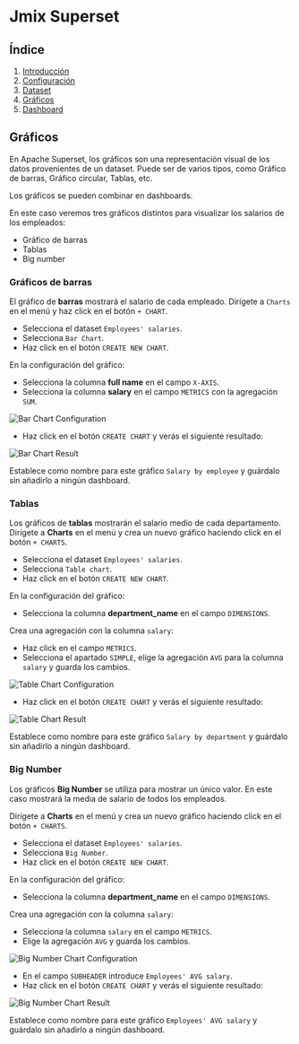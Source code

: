 # Jmix Superset

## Índice
1. [Introducción](Superset.md#Introducción)
2. [Configuración](Superset_config.md#Configuración)
3. [Dataset](Superset_dataset.md#Dataset)
4. [Gráficos](Superset_graficos.md#Gráficos)
5. [Dashboard](Superset_dashboard.md#Dashboard)

## Gráficos

En Apache Superset, los gráficos son una representación visual de los datos provenientes de un dataset. Puede ser de varios tipos, como Gráfico de barras, Gráfico circular, Tablas, etc.

Los gráficos se pueden combinar en dashboards.

En este caso veremos tres gráficos distintos para visualizar los salarios de los empleados:

- Gráfico de barras
- Tablas
- Big number

### Gráficos de barras

El gráfico de **barras** mostrará el salario de cada empleado. Dirígete a `Charts` en el menú y haz click en el botón `+ CHART`.

- Selecciona el dataset `Employees' salaries`.
- Selecciona `Bar Chart`.
- Haz click en el botón `CREATE NEW CHART`.

En la configuración del gráfico:

- Selecciona la columna **full name** en el campo `X-AXIS`.
- Selecciona la columna **salary** en el campo `METRICS` con la agregación `SUM`.

![Bar Chart Configuration](https://docs.jmix.io/jmix/superset/_images/sum-salary.png)

- Haz click en el botón `CREATE CHART` y verás el siguiente resultado:

![Bar Chart Result](https://docs.jmix.io/jmix/superset/_images/bar-chart.png)

Establece como nombre para este gráfico `Salary by employee` y guárdalo sin añadirlo a ningún dashboard.
 
### Tablas

Los gráficos de **tablas** mostrarán el salario medio de cada departamento. Dirígete a **Charts** en el menú y crea un nuevo gráfico haciendo click en el botón `+ CHARTS`.

- Selecciona el dataset `Employees' salaries`.
- Selecciona `Table chart`.
- Haz click en el botón `CREATE NEW CHART`.

En la configuración del gráfico:

- Selecciona la columna **department_name** en el campo `DIMENSIONS`.

Crea una agregación con la columna `salary`:

- Haz click en el campo `METRICS`.
- Selecciona el apartado `SIMPLE`, elige la agregación `AVG` para la columna `salary` y guarda los cambios.

![Table Chart Configuration](https://docs.jmix.io/jmix/superset/_images/avg-salary.png)

- Haz click en el botón `CREATE CHART` y verás el siguiente resultado:

![Table Chart Result](https://docs.jmix.io/jmix/superset/_images/table-chart.png)

Establece como nombre para este gráfico `Salary by department` y guárdalo sin añadirlo a ningún dashboard.

### Big Number

Los gráficos **Big Number** se utiliza para mostrar un único valor. En este caso mostrará la media de salario de todos los empleados.

Dirígete a **Charts** en el menú y crea un nuevo gráfico haciendo click en el botón `+ CHARTS`.

- Selecciona el dataset `Employees' salaries`.
- Selecciona `Big Number`.
- Haz click en el botón `CREATE NEW CHART`.

En la configuración del gráfico:

- Selecciona la columna **department_name** en el campo `DIMENSIONS`.

Crea una agregación con la columna `salary`:

- Selecciona la columna `salary` en el campo `METRICS`.
- Elige la agregación `AVG` y guarda los cambios.

![Big Number Chart Configuration](https://docs.jmix.io/jmix/superset/_images/avg-salary.png)

- En el campo `SUBHEADER` introduce `Employees' AVG salary`.
- Haz click en el botón `CREATE CHART` y verás el siguiente resultado:

![Big Number Chart Result](https://docs.jmix.io/jmix/superset/_images/big-number-chart.png)

Establece como nombre para este gráfico `Employees' AVG salary` y guárdalo sin añadirlo a ningún dashboard.

